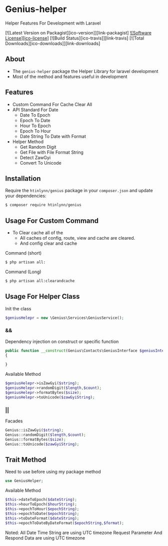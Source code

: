 # Genius-helper
Helper Features For Development with Laravel

[![Latest Version on Packagist][ico-version]][link-packagist]
[![Software License][ico-license]](LICENSE.md)
[![Build Status][ico-travis]][link-travis]
[![Total Downloads][ico-downloads]][link-downloads]


## About
* The `genius-helper` package the Helper Library for laravel development
* Most of the method and features useful in development

## Features
* Custom Command For Cache Clear All
* API Standard For Date
    * Date To Epoch
    * Epoch To Date
    * Hour To Epoch
    * Epoch To Hour
    * Date String To Date with Format
* Helper Method
    * Get Random Digit
    * Get File with File Format String 
    * Detect ZawGyi
    * Convert To Unicode   
## Installation

Require the `htinlynn/genius` package in your `composer.json` and update your dependencies:

```sh
$ composer require htinlynn/genius
```

## Usage For Custom Command

* To Clear cache all of the 
    * All caches of config, route, view and cache are cleared.
    * And config clear and cache
    
Command (short)
```sh
$ php artisan all:
```

Command (Long)
```sh
$ php artisan all:clearandcache
```

## Usage For Helper Class
Init the class
```php
$geniusHelepr = new \Genius\Services\GeniusService();
```

### &&

Dependency injection on construct or specific function
```php
public function __construct(Genius\Contacts\GeniusInterface $geniusInterface)
{
    
}
```
Available Method
```php
$geniusHelepr->isZawGyi($string);
$geniusHelepr->randomDigit($length,$count);
$geniusHelepr->formatBytes($size);
$geniusHelepr->toUnicode($zawGyiString);
```

### ||

Facades
```php
Genius::isZawGyi($string);
Genius::randomDigit($length,$count);
Genius::formatBytes($size);
Genius::toUnicode($zawGyiString);
```

## Trait Method

Need to use before using my package method
```php
use GeniusHelper;
```
Available Method
```php
$this->dateToEpoch($dateString);
$this->hourToEpoch($hourString);
$this->epochToHour($epochString);
$this->epochToDate($epochString);
$this->toDateFormat($dateString);
$this->epochToDateByDateFormat($epochString,$format);
```

Noted: All Date Time String are using UTC timezone
Request Parameter And Respond Data are using UTC timezone









